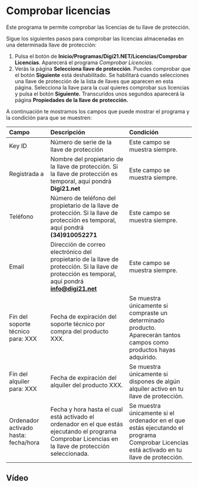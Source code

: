 # Comprobar licencias

Este programa te permite comprobar las licencias de tu llave de protección.

Sigue los siguientes pasos para comprobar las licencias almacenadas en una determinada llave de protección:

1. Pulsa el botón de **Inicio/Programas/Digi21.NET/Licencias/Comprobar Licencias**. Aparecerá el programa _Comprobar Licencias_.
2. Verás la página **Selecciona llave de protección**. Puedes comprobar que el botón **Siguiente** está deshabilitado. Se habilitará cuando selecciones una llave de protección de la lista de llaves que aparecen en esta página. Selecciona la llave para la cual quieres comprobar sus licencias y pulsa el botón **Siguiente.** Transcuridos unos segundos aparecerá la página **Propiedades de la llave de protección.**

A continuación te mostramos los campos que puede mostrar el programa y la condición para que se muestren:

| Campo | Descripción | Condición |
| :--- | :--- | :--- |
| Key ID | Número de serie de la llave de protección | Este campo se muestra siempre. |
| Registrada a | Nombre del propietario de la llave de protección. Si la llave de protección es temporal, aquí pondrá **Digi21.net** | Este campo se muestra siempre. |
| Teléfono | Número de teléfono del propietario de la llave de protección. Si la llave de protección es temporal, aquí pondrá **\(34\)910052271** | Este campo se muestra siempre. |
| Email | Dirección de correo electrónico del propietario de la llave de protección. Si la llave de protección es temporal, aquí pondrá **info@digi21.net** | Este campo se muestra siempre. |
| Fin del soporte técnico para: XXX | Fecha de expiración del soporte técnico por compra del producto XXX. | Se muestra únicamente si compraste un determinado producto. Aparecerán tantos campos como productos hayas adquirido. |
| Fin del alquiler para: XXX | Fecha de expiración del alquiler del producto XXX. | Se muestra únicamente si dispones de algún alquiler activo en tu llave de protección. |
| Ordenador activado hasta: fecha/hora | Fecha y hora hasta el cual está activado el ordenador en el que estás ejecutando el programa Comprobar Licencias en la llave de protección seleccionada. | Se muestra únicamente si el ordenador en el que estás ejecutando el programa Comprobar Licencias está activado en tu llave de protección. |

## Vídeo

